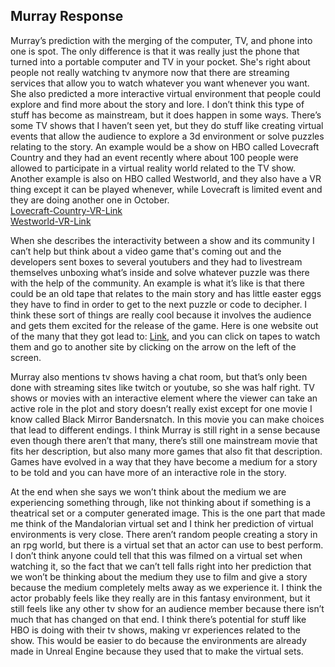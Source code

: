 <!DOCTYPE html>  
<html>  
<head>    

</head>  
<body>  
<h2> Murray Response </h2>
<!-- In this file discuss if you believe Murray's predictions about internet television and inhabiting virtual environments were successful. How does Murray's prediction compare to the hyper-realistic virtual environments the actors of 'The Mandalorian' inhabit while acting? Name and discuss the different layers of 'reality' both the actors and the viewers experience in the production.
 -->

<p>
Murray’s prediction with the merging of the computer, TV, and phone into one is spot. The only difference is that it was really just the phone that turned into a portable computer and TV in your pocket.
She's right about people not really watching tv anymore now that there are streaming services that allow you to watch whatever you want whenever you want. She also predicted a more interactive virtual environment that people could explore and find more about the story and lore. I don’t think this type of stuff has become as mainstream, but it does happen in some ways. There’s some TV shows that I haven’t seen yet, but they do stuff like creating virtual events that allow the audience to explore a 3d environment or solve puzzles relating to the story. An example would be a show on HBO called Lovecraft Country and they had an event recently where about 100 people were allowed to participate in a virtual reality world related to the TV show. Another example is also on HBO called Westworld, and they also have a VR thing except it can be played whenever, while Lovecraft is limited event and they are doing another one in October. <br>
<a href="https://www.hbo.com/lovecraft-country/sanctum-vr">Lovecraft-Country-VR-Link</a> <br>
<a href="https://www.hbo.com/westworld/westworld-awakening-virtual-reality">Westworld-VR-Link</a>
</p>

<p>
When she describes the interactivity between a show and its community I can’t help but think about a video game that's coming out and the developers sent boxes to several youtubers and they had to livestream themselves unboxing what’s inside and solve whatever puzzle was there with the help of the community. An example is what it’s like is that there could be an old tape that relates to the main story and has little easter eggs they have to find in order to get to the next puzzle or code to decipher. I think these sort of things are really cool because it involves the audience and gets them excited for the release of the game. Here is one website out of the many that they got lead to: <a href="https://pawntakespawn.com/tv">Link</a>, and you can click on tapes to watch them and go to another site by clicking on the arrow on the left of the screen.
</p>

<p>
Murray also mentions tv shows having a chat room, but that’s only been done with streaming sites like twitch or youtube, so she was half right.
TV shows or movies with an interactive element where the viewer can take an active role in the plot and story doesn’t really exist except for one movie I know called Black Mirror Bandersnatch. In this movie you can make choices that lead to different endings. I think Murray is still right in a sense because even though there aren’t that many, there’s still one mainstream movie that fits her description, but also many more games that also fit that description. Games have evolved in a way that they have become a medium for a story to be told and you can have more of an interactive role in the story.
</p>

<p>
At the end when she says we won’t think about the medium we are experiencing something through, like not thinking about if something is a theatrical set or a computer generated image. This is the one part that made me think of the Mandalorian virtual set and I think her prediction of virtual environments is very close. There aren’t random people creating a story in an rpg world, but there is a virtual set that an actor can use to best perform. I don’t think anyone could tell that this was filmed on a virtual set when watching it, so the fact that we can’t tell falls right into her prediction that we won’t be thinking about the medium they use to film and give a story because the medium completely melts away as we experience it. I think the actor probably feels like they really are in this fantasy environment, but it still feels like any other tv show for an audience member because there isn’t much that has changed on that end. I think there’s potential for stuff like HBO is doing with their tv shows, making vr experiences related to the show. This would be easier to do because the environments are already made in Unreal Engine because they used that to make the virtual sets.
</p>

</body>  
</html>
